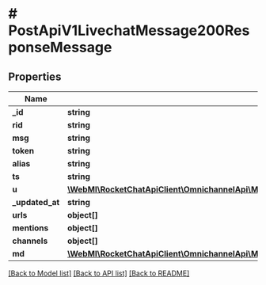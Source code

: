 # # PostApiV1LivechatMessage200ResponseMessage

## Properties

Name | Type | Description | Notes
------------ | ------------- | ------------- | -------------
**_id** | **string** |  | [optional]
**rid** | **string** |  | [optional]
**msg** | **string** |  | [optional]
**token** | **string** |  | [optional]
**alias** | **string** |  | [optional]
**ts** | **string** |  | [optional]
**u** | [**\WebMI\RocketChatApiClient\OmnichannelApi\Model\GetApiV1LivechatRooms200ResponseRoomsInnerLastMessageU**](GetApiV1LivechatRooms200ResponseRoomsInnerLastMessageU.md) |  | [optional]
**_updated_at** | **string** |  | [optional]
**urls** | **object[]** |  | [optional]
**mentions** | **object[]** |  | [optional]
**channels** | **object[]** |  | [optional]
**md** | [**\WebMI\RocketChatApiClient\OmnichannelApi\Model\GetApiV1LivechatRoom200ResponseRoomLastMessageMdInner[]**](GetApiV1LivechatRoom200ResponseRoomLastMessageMdInner.md) |  | [optional]

[[Back to Model list]](../../README.md#models) [[Back to API list]](../../README.md#endpoints) [[Back to README]](../../README.md)
